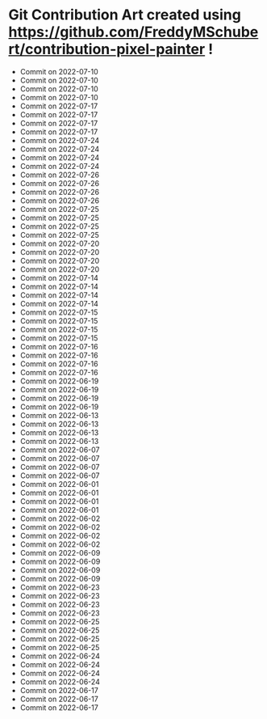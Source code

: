 # Git Contribution Art created using https://github.com/FreddyMSchubert/contribution-pixel-painter !
- Commit on 2022-07-10
- Commit on 2022-07-10
- Commit on 2022-07-10
- Commit on 2022-07-10
- Commit on 2022-07-17
- Commit on 2022-07-17
- Commit on 2022-07-17
- Commit on 2022-07-17
- Commit on 2022-07-24
- Commit on 2022-07-24
- Commit on 2022-07-24
- Commit on 2022-07-24
- Commit on 2022-07-26
- Commit on 2022-07-26
- Commit on 2022-07-26
- Commit on 2022-07-26
- Commit on 2022-07-25
- Commit on 2022-07-25
- Commit on 2022-07-25
- Commit on 2022-07-25
- Commit on 2022-07-20
- Commit on 2022-07-20
- Commit on 2022-07-20
- Commit on 2022-07-20
- Commit on 2022-07-14
- Commit on 2022-07-14
- Commit on 2022-07-14
- Commit on 2022-07-14
- Commit on 2022-07-15
- Commit on 2022-07-15
- Commit on 2022-07-15
- Commit on 2022-07-15
- Commit on 2022-07-16
- Commit on 2022-07-16
- Commit on 2022-07-16
- Commit on 2022-07-16
- Commit on 2022-06-19
- Commit on 2022-06-19
- Commit on 2022-06-19
- Commit on 2022-06-19
- Commit on 2022-06-13
- Commit on 2022-06-13
- Commit on 2022-06-13
- Commit on 2022-06-13
- Commit on 2022-06-07
- Commit on 2022-06-07
- Commit on 2022-06-07
- Commit on 2022-06-07
- Commit on 2022-06-01
- Commit on 2022-06-01
- Commit on 2022-06-01
- Commit on 2022-06-01
- Commit on 2022-06-02
- Commit on 2022-06-02
- Commit on 2022-06-02
- Commit on 2022-06-02
- Commit on 2022-06-09
- Commit on 2022-06-09
- Commit on 2022-06-09
- Commit on 2022-06-09
- Commit on 2022-06-23
- Commit on 2022-06-23
- Commit on 2022-06-23
- Commit on 2022-06-23
- Commit on 2022-06-25
- Commit on 2022-06-25
- Commit on 2022-06-25
- Commit on 2022-06-25
- Commit on 2022-06-24
- Commit on 2022-06-24
- Commit on 2022-06-24
- Commit on 2022-06-24
- Commit on 2022-06-17
- Commit on 2022-06-17
- Commit on 2022-06-17

